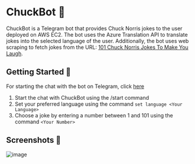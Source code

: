 # ChuckBot 🤖
ChuckBot is a Telegram bot that provides Chuck Norris jokes to the user deployed on AWS EC2.
The bot uses the Azure Translation API to translate jokes into the selected language of the user.
Additionally, the bot uses web scraping to fetch jokes from the URL: [101 Chuck Norris Jokes To Make You Laugh](https://parade.com/968666/parade/chuck-norris-jokes/).

## Getting Started 🚀
For starting the chat with the bot on Telegram, click [here](https://t.me/ChuckJokes_Bot)
1. Start the chat with ChuckBot using the /start command
2. Set your preferred language using the command `set language <Your Language>`
3. Choose a joke by entering a number between 1 and 101 using the command `<Your Number>`

## Screenshots 📸
![image](https://github.com/NikolSap/ChuckBot/assets/87708403/e29b7109-981c-46c0-8279-68a3a6303277)

